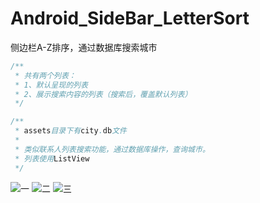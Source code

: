# Android_SideBar_LetterSort
侧边栏A-Z排序，通过数据库搜索城市

```java
/**
 * 共有两个列表：
 * 1、默认呈现的列表
 * 2、展示搜索内容的列表（搜索后，覆盖默认列表）
 */

/**
 * assets目录下有city.db文件
 *
 * 类似联系人列表搜索功能，通过数据库操作，查询城市。
 * 列表使用ListView
 */
```

![](https://github.com/ykmeory/Android_SideBar_LetterSort/blob/master/img/img1.png "一")
![](https://github.com/ykmeory/Android_SideBar_LetterSort/blob/master/img/img2.png "二")
![](https://github.com/ykmeory/Android_SideBar_LetterSort/blob/master/img/img3.png "三")
